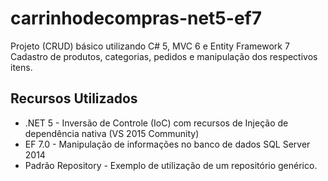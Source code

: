 # carrinhodecompras-net5-ef7
Projeto (CRUD) básico utilizando C# 5, MVC 6 e Entity Framework 7 
Cadastro de produtos, categorias, pedidos e manipulação dos respectivos itens.

## Recursos Utilizados
<ul>
<li>
.NET 5 - Inversão de Controle (IoC) com recursos de Injeção de dependência nativa (VS 2015 Community)
</li>
<li>
EF 7.0 - Manipulação de informações no banco de dados SQL Server 2014
</li>
<li>
Padrão Repository - Exemplo de utilização de um repositório genérico.
</li>
</ul>
